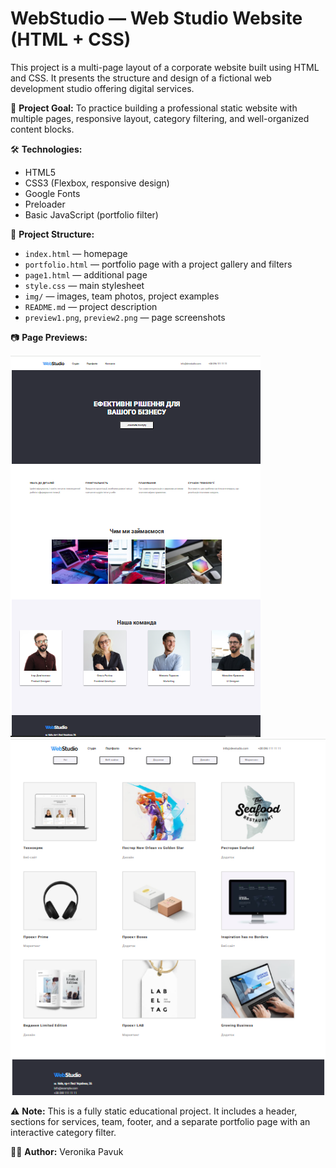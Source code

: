 # WebStudio — Web Studio Website (HTML + CSS)

This project is a multi-page layout of a corporate website built using HTML and CSS. It presents the structure and design of a fictional web development studio offering digital services.

🎯 **Project Goal:**
To practice building a professional static website with multiple pages, responsive layout, category filtering, and well-organized content blocks.

🛠️ **Technologies:**

* HTML5
* CSS3 (Flexbox, responsive design)
* Google Fonts
* Preloader
* Basic JavaScript (portfolio filter)

📁 **Project Structure:**

* `index.html` — homepage
* `portfolio.html` — portfolio page with a project gallery and filters
* `page1.html` — additional page
* `style.css` — main stylesheet
* `img/` — images, team photos, project examples
* `README.md` — project description
* `preview1.png`, `preview2.png` — page screenshots

📷 **Page Previews:**

![Homepage Preview](preview1.PNG)
![Portfolio Preview](preview2.PNG)

⚠️ **Note:**
This is a fully static educational project. It includes a header, sections for services, team, footer, and a separate portfolio page with an interactive category filter.

👩‍💻 **Author:** Veronika Pavuk
